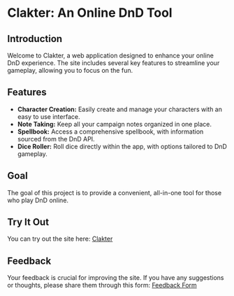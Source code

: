 # Clakter: An Online DnD Tool

## Introduction

Welcome to Clakter, a web application designed to enhance your online DnD experience. The site includes several key features to streamline your gameplay, allowing you to focus on the fun.

## Features

- **Character Creation:** Easily create and manage your characters with an easy to use interface.
- **Note Taking:** Keep all your campaign notes organized in one place.
- **Spellbook:** Access a comprehensive spellbook, with information sourced from the DnD API.
- **Dice Roller:** Roll dice directly within the app, with options tailored to DnD gameplay.

## Goal

The goal of this project is to provide a convenient, all-in-one tool for those who play DnD online.

## Try It Out

You can try out the site here: [Clakter](https://clakter.vercel.app)

## Feedback

Your feedback is crucial for improving the site. If you have any suggestions or thoughts, please share them through this form: [Feedback Form](https://forms.gle/ZCKUv24auMRivN4j7)
